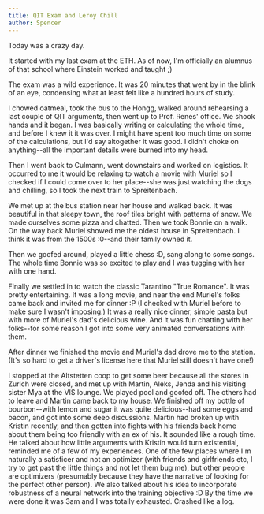 ```yaml
---
title: QIT Exam and Leroy Chill
author: Spencer
---
```


Today was a crazy day.

It started with my last exam at the ETH. As of now, I'm officially an alumnus of that school where Einstein worked and taught ;)

The exam was a wild experience. It was 20 minutes that went by in the blink of an eye, condensing what at least felt like a hundred hours of study.

I chowed oatmeal, took the bus to the Hongg, walked around rehearsing a last couple of QIT arguments, then went up to Prof. Renes' office. We shook hands and it began. I was basically writing or calculating the whole time, and before I knew it it was over. I might have spent too much time on some of the calculations, but I'd say altogether it was good. I didn't choke on anything--all the important details were burned into my head.

Then I went back to Culmann, went downstairs and worked on logistics. It occurred to me it would be relaxing to watch a movie with Muriel so I checked if I could come over to her place--she was just watching the dogs and chilling, so I took the next train to Spreitenbach.

We met up at the bus station near her house and walked back. It was beautiful in that sleepy town, the roof tiles bright with patterns of snow. We made ourselves some pizza and chatted. Then we took Bonnie on a walk. On the way back Muriel showed me the oldest house in Spreitenbach. I think it was from the 1500s :0--and their family owned it.

Then we goofed around, played a little chess :D, sang along to some songs. The whole time Bonnie was so excited to play and I was tugging with her with one hand.

Finally we settled in to watch the classic Tarantino "True Romance". It was pretty entertaining. It was a long movie, and near the end Muriel's folks came back and invited me for dinner :P (I checked with Muriel before to make sure I wasn't imposing.) It was a really nice dinner, simple pasta but with more of Muriel's dad's delicious wine. And it was fun chatting with her folks--for some reason I got into some very animated conversations with them.

After dinner we finished the movie and Muriel's dad drove me to the station. (It's so hard to get a driver's license here that Muriel still doesn't have one!)

I stopped at the Altstetten coop to get some beer because all the stores in Zurich were closed, and met up with Martin, Aleks, Jenda and his visiting sister Mya at the VIS lounge. We played pool and goofed off. The others had to leave and Martin came back to my house. We finished off my bottle of bourbon--with lemon and sugar it was quite delicious--had some eggs and bacon, and got into some deep discussions. Martin had broken up with Kristin recently, and then gotten into fights with his friends back home about them being too friendly with an ex of his. It sounded like a rough time. He talked about how little arguments with Kristin would turn existential, reminded me of a few of my experiences. One of the few places where I'm naturally a satisficer and not an optimizer (with friends and girlfriends etc, I try to get past the little things and not let them bug me), but other people are optimizers (presumably because they have the narrative of looking for the perfect other person). We also talked about his idea to incorporate robustness of a neural network into the training objective :D By the time we were done it was 3am and I was totally exhausted. Crashed like a log.





